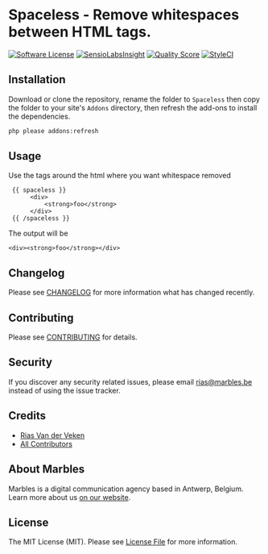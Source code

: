 # Spaceless - Remove whitespaces between HTML tags.

[![Software License](https://img.shields.io/badge/license-MIT-brightgreen.svg?style=flat-square)](LICENSE.md)
[![SensioLabsInsight](https://img.shields.io/sensiolabs/i/32bfd56f-d4b3-4ec4-b988-a19da523c276.svg?style=flat-square)](https://insight.sensiolabs.com/projects/32bfd56f-d4b3-4ec4-b988-a19da523c276)
[![Quality Score](https://img.shields.io/scrutinizer/g/marbles/statamic-addon-starter.svg?style=flat-square)](https://scrutinizer-ci.com/g/marbles/statamic-addon-starter)
[![StyleCI](https://styleci.io/repos/76184586/shield?branch=master)](https://styleci.io/repos/76184586)

## Installation

Download or clone the repository, rename the folder to `Spaceless` then copy the folder to your site's `Addons` directory, then refresh the add-ons to install the dependencies.

``` bash
php please addons:refresh
```

## Usage

Use the tags around the html where you want whitespace removed

```
 {{ spaceless }}
      <div>
          <strong>foo</strong>
      </div>
 {{ /spaceless }}
```
 
 The output will be
 
 ```
 <div><strong>foo</strong></div>
 ```
 
## Changelog

Please see [CHANGELOG](CHANGELOG.md) for more information what has changed recently.

## Contributing

Please see [CONTRIBUTING](CONTRIBUTING.md) for details.

## Security

If you discover any security related issues, please email rias@marbles.be instead of using the issue tracker.

## Credits

- [Rias Van der Veken](https://github.com/rias500)
- [All Contributors](../../contributors)

## About Marbles
Marbles is a digital communication agency based in Antwerp, Belgium. Learn more about us [on our website](https://www.marbles.be).

## License

The MIT License (MIT). Please see [License File](LICENSE.md) for more information.
